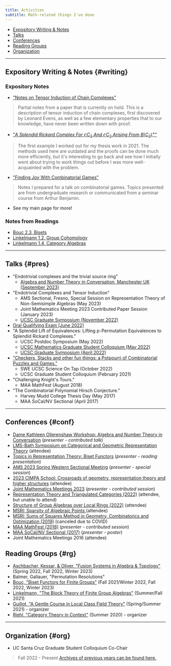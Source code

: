 ```yaml
---
title: Activities
subtitle: Math-related things I've done
---
```


- [Expository Writing & Notes](#writing)
- [Talks](#pres)
- [Conferences](#conf)
- [Reading Groups](#rg)
- [Organization](#org)

---

## Expository Writing & Notes {#writing}

### Expository Notes
- ["Notes on Tensor Induction of Chain Complexes"](https://redrot.github.io/assets/pdf/Partial_Tensor_Induction_on_Chain_Complexes.pdf)
> Partial notes from a paper that is currently on hold. This is a description of tensor induction of chain complexes, first discovered by Leonard Evens, as well as a few elementary properties that to our knowledge, have never been written down with proof. 
- ["*A Splendid Rickard Complex For* $\mathcal{O}C_2$ *And* $\mathcal{O}C_2$ *Arising From* $B(C_2)^\times$"](https://redrot.github.io/assets/pdf/C_2_Rickard_Complex_Computation.pdf)
> The first example I worked out for my thesis work in 2021. The methods used here are outdated and the proofs can be done much more efficiently, but it's interesting to go back and see how I initially went about trying to work things out before I was more well-acquainted with the problem. 
- ["Finding Joy With Combinatorial Games"](https://redrot.github.io/assets/pdf/Combinatorial_Games_Talk_2_25.pdf)
> Notes I prepared for a talk on combinatorial games. Topics presented are from undergraduate research or communicated from a seminar course from Arthur Benjamin.
- See my main page for more! 

### Notes from Readings
- [Bouc 2.3, Bisets](https://redrot.github.io/assets/pdf/biset_notes.pdf)
- [Linkelmann 1.2, Group Cohomology](https://redrot.github.io/assets/pdf/1_2_group_cohomology_notes.pdf)
- [Linkelmann 1.4, Category Algebras](https://redrot.github.io/assets/pdf/1_4_Category_Algebra_notes.pdf)

---

## Talks {#pres}

- "Endotrivial complexes and the trivial source ring"
  - [Algebra and Number Theory in Conversation, Manchester UK (September 2023)](https://redrot.github.io/assets/pdf/manchester_9_12_23.pdf)
- "Endotrivial Complexes and Tensor Induction" 
  - AMS Sectional, Fresno, Special Session on Representation Theory of Non-Semisimple Algebras (May 2023)
  - Joint Mathematics Meeting 2023 Contributed Paper Session (January 2023)
  - [UCSC Graduate Symposium (November 2022)](https://redrot.github.io/assets/pdf/grad_colloq_talk_nov_2022.pdf)
- [Oral Qualifying Exam (June 2022)](https://redrot.github.io/assets/pdf/oral_exam.pdf)
- "A Splendid Lift of Equivalences: Lifting p-Permutation Equivalences to Splendid Rickard Complexes." 
  - UCSC Postdoc Symposium (May 2022) 
  - [UCSC Mathematics Graduate Student Colloquium (May 2022)](https://redrot.github.io/assets/pdf/splendid_lift_long.pdf)
  - [UCSC Graduate Symposium (April 2022)](https://redrot.github.io/assets/pdf/splendid_lift_short.pdf)
- ["Checkers, Stacks and other fun things: a Potpourri of Combinatorial Puzzles and Games."](https://redrot.github.io/assets/pdf/Combinatorial_Games_Talk_2_25.pdf) 
  - SWE UCSC Science On Tap (October 2022)
  - UCSC Graduate Student Colloquium (February 2021)
- "Challenging Knight's Tours." 
  - MAA MathFest (August 2018)
- "The Combinatorial Polynomial Hirsch Conjecture." 
  - Harvey Mudd College Thesis Day (May 2017)
  - MAA SoCal/NV Sectional (April 2017)

---

## Conferences {#conf}

- [Dame Kathleen Ollerenshaw Workshop: Algebra and Number Theory in Conversation](https://sites.google.com/view/antic-manchester/home?authuser=0) (*presenter - contributed talk*)
- [LMS-Bath Symposium on Categorical and Geometric Representation Theory](https://www.lms.ac.uk/events/symposium/CategoricalandGeometricRepresentationTheory) (attendee)
- [Topics in Representation Theory: Biset Functors](https://shi.matmor.unam.mx/workshop/main.html) (*presenter - reading presentation*)
- [AMS 2023 Spring Western Sectional Meeting](http://www.ams.org/meetings/sectional/2293_program.html) (*presenter - special session*)
- [2023 CIMPA School: Crossroads of geometry, representation theory and higher structures](https://crossroads-2023.github.io/speakers.html) (attendee)
- [Joint Mathematics Meetings 2023](https://www.jointmathematicsmeetings.org/meetings/national/jmm2023/2270_program.html) (*presenter - contributed session*)
- [Representation Theory and Triangulated Categories (2022)](https://www.math.uni-bielefeld.de/birep/meetings/rttc2022/index.php) (attendee, but unable to attend)
- [Structure of Group Algebras over Local Rings (2022)](https://sites.google.com/view/ambleside2022/home?authuser=0) (attendee)
- [MSRI: Sparsity of Algebraic Points ](https://www.msri.org/summer_schools/962) (attendee)
- [MSRI: Sums of Squares Method in Geometry, Combinatorics and Optimization (2019)](https://www.msri.org/summer_schools/924) (canceled due to COVID)
- [MAA MathFest (2018)](https://www.maa.org/sites/default/files/pdf/mathfest/2018/MathFestProgram2018.pdf) (*presenter - contributed session*)
- [MAA SoCal/NV Sectional (2017)](http://sections.maa.org/socalnv/Meeting2017Spring.html) (*presenter - poster*)
- Joint Mathematics Meetings 2016 (attendee)

## Reading Groups {#rg}

- [Aschbacher, Kessar, & Oliver, "Fusion Systems in Algebra & Topology"](https://www.cambridge.org/core/books/fusion-systems-in-algebra-and-topology/2979A129C13045664A6514911CC96A0D) (Spring 2022, Fall 2022, Winter 2023)
- Balmer, Gallauer, "Permutation Resolutions"
- [Bouc, "Biset Functors for Finite Groups"](https://link.springer.com/book/10.1007/978-3-642-11297-3) (Fall 2021/Winter 2022, Fall 2022, Winter 2023)
- [Linkelmann, "The Block Theory of Finite Group Algebras"](https://www.cambridge.org/core/books/block-theory-of-finite-group-algebras/03F2A21C4725C2A250C8C0635444781A) (Summer/Fall 2021)
- [Guillot, "A Gentle Course in Local Class Field Theory"](https://www.cambridge.org/core/books/gentle-course-in-local-class-field-theory/F1D32C9B20A91D6F27424C37A14C45FC) (Spring/Summer 2021) - organizer
- [Riehl, "Category Theory in Context"](https://math.jhu.edu/~eriehl/context.pdf) (Summer 2020) - organizer

---

## Organization {#org}

- UC Santa Cruz Graduate Student Colloquium Co-Chair
> Fall 2022 - Present
> [Archives of previous years can be found here.]([https://bdeewang.com/activities/cs/grad-colloq/](https://drive.google.com/drive/folders/1sFJU9e5MYTIa1SCG-xWWx4XmmHbuhb94))
